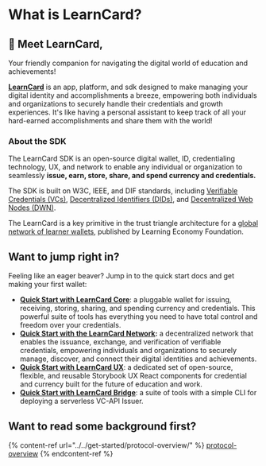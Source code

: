 # What is LearnCard?

## 👋 Meet LearnCard,

Your friendly companion for navigating the digital world of education and achievements!&#x20;

[**LearnCard**](../../learn-card-examples/learncard.md) is an app, platform, and sdk designed to make managing your digital identity and accomplishments a breeze, empowering both individuals and organizations to securely handle their credentials and growth experiences. It's like having a personal assistant to keep track of all your hard-earned accomplishments and share them with the world!

### About the SDK

The LearnCard SDK is an open-source digital wallet, ID, credentialing technology, UX, and network to enable any individual or organization to seamlessly **issue, earn, store, share, and spend currency and credentials.**

The SDK is built on W3C, IEEE, and DIF standards, including [Verifiable Credentials (VCs)](https://www.w3.org/TR/vc-data-model/), [Decentralized Identifiers (DIDs)](https://github.com/w3c-ccg/did-spec), and [Decentralized Web Nodes (DWN)](https://identity.foundation/decentralized-web-node/spec/).

The LearnCard is a key primitive in the trust triangle architecture for a [global network of learner wallets](../../get-started/protocol-overview/the-open-credential-network.md), published by Learning Economy Foundation.

## Want to jump right in?

Feeling like an eager beaver? Jump in to the quick start docs and get making your first wallet:

* [**Quick Start with LearnCard Core**](../learncard-core/quick-start/): a pluggable wallet for issuing, receiving, storing, sharing, and spending currency and credentials.  This powerful suite of tools has everything you need to have total control and freedom over your credentials.
* [**Quick Start with the LearnCard Network**](../learncard-core/plugins/official-plugins/learncard-network.md)**:** a decentralized network that enables the issuance, exchange, and verification of verifiable credentials, empowering individuals and organizations to securely manage, discover, and connect their digital identities and achievements.
* [**Quick Start with LearnCard UX**](../learncard-ux/quick-start.md): a dedicated set of open-source, flexible, and reusable Storybook UX React components for credential and currency built for the future of education and work.
* [**Quick Start with LearnCard Bridge**](../learncard-bridge.md): a suite of tools with a simple CLI for deploying a serverless VC-API Issuer.&#x20;

## **Want to read some background first?**

{% content-ref url="../../get-started/protocol-overview/" %}
[protocol-overview](../../get-started/protocol-overview/)
{% endcontent-ref %}
